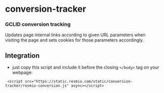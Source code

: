 # conversion-tracker
### GCLID conversion tracking
Updates page internal links according to given URL parameters when visiting the page and 
sets cookies for those parameters accordingly.

## Integration
* just copy this script and include it before the closing ```</body>``` tag on your webpage:
```
 <script src="https://static.resmio.com/static/conversion-tracker/resmio-conversion.js" async></script>
```

